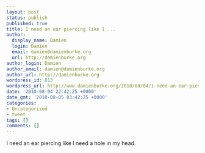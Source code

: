 ```yaml
---
layout: post
status: publish
published: true
title: I need an ear piercing like I ...
author:
  display_name: Damien
  login: Damien
  email: damien@damienburke.org
  url: http://damienburke.org
author_login: Damien
author_email: damien@damienburke.org
author_url: http://damienburke.org
wordpress_id: 813
wordpress_url: http://www.damienburke.org/2010/08/04/i-need-an-ear-piercing-like-i/
date: '2010-08-04 22:42:25 +0000'
date_gmt: '2010-08-05 03:42:25 +0000'
categories:
- Uncategorized
- tweet
tags: []
comments: []
---
```

<p>I need an ear piercing like I need a hole in my head.</p>
